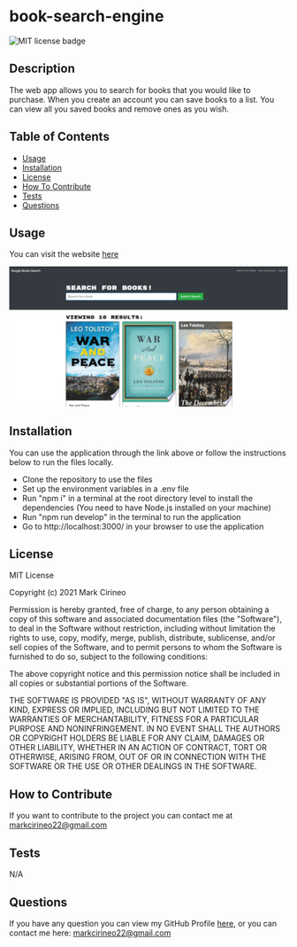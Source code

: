 # book-search-engine

![MIT license badge](https://img.shields.io/badge/license-MIT-brightgreen)

## Description
The web app allows you to search for books that you would like to purchase. When you create an account you can save books to a list. You can view all you saved books and remove ones as you wish.

## Table of Contents
- [Usage](#usage)
- [Installation](#installation)
- [License](#license)
- [How To Contribute](#how-to-contribute)
- [Tests](#tests)
- [Questions](#questions)

## Usage
You can visit the website [here](https://morning-dusk-09419.herokuapp.com/)

![screenshot of the search page](./assets/images/searchpage.png)

## Installation
You can use the application through the link above or follow the instructions below to run the files locally.
- Clone the repository to use the files
- Set up the environment variables in a .env file
- Run "npm i" in a terminal at the root directory level to install the dependencies (You need to have Node.js installed on your machine)
- Run "npm run develop" in the terminal to run the application
- Go to http://localhost:3000/ in your browser to use the application

## License
MIT License

Copyright (c) 2021 Mark Cirineo

Permission is hereby granted, free of charge, to any person obtaining a copy of this software and associated documentation files (the "Software"), to deal in the Software without restriction, including without limitation the rights to use, copy, modify, merge, publish, distribute, sublicense, and/or sell copies of the Software, and to permit persons to whom the Software is furnished to do so, subject to the following conditions:

The above copyright notice and this permission notice shall be included in all copies or substantial portions of the Software.

THE SOFTWARE IS PROVIDED "AS IS", WITHOUT WARRANTY OF ANY KIND, EXPRESS OR IMPLIED, INCLUDING BUT NOT LIMITED TO THE WARRANTIES OF MERCHANTABILITY, FITNESS FOR A PARTICULAR PURPOSE AND NONINFRINGEMENT. IN NO EVENT SHALL THE AUTHORS OR COPYRIGHT HOLDERS BE LIABLE FOR ANY CLAIM, DAMAGES OR OTHER LIABILITY, WHETHER IN AN ACTION OF CONTRACT, TORT OR OTHERWISE, ARISING FROM, OUT OF OR IN CONNECTION WITH THE SOFTWARE OR THE USE OR OTHER DEALINGS IN THE SOFTWARE.
## How to Contribute
If you want to contribute to the project you can contact me at markcirineo22@gmail.com
## Tests
N/A
## Questions
If you have any question you can view my GitHub Profile [here](https://www.github.com/MarkCirineo), or you can contact me here: markcirineo22@gmail.com